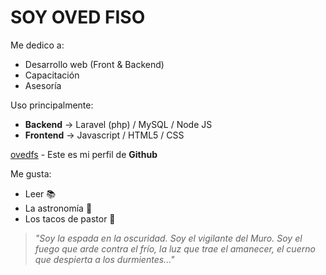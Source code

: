 # SOY OVED FISO

Me dedico a:

- Desarrollo web (Front & Backend)
- Capacitación
- Asesoría

Uso principalmente:

- **Backend** -> Laravel (php) / MySQL / Node JS
- **Frontend** -> Javascript / HTML5 / CSS

[ovedfs](https://github.com/ovedfs) - Este es mi perfil de **Github**

Me gusta:

- Leer 📚
- La astronomía 🚀
- Los tacos de pastor 🌮

> _"Soy la espada en la oscuridad. Soy el vigilante del Muro. Soy el fuego que arde contra el frío, la luz que trae el amanecer, el cuerno que despierta a los durmientes..."_
